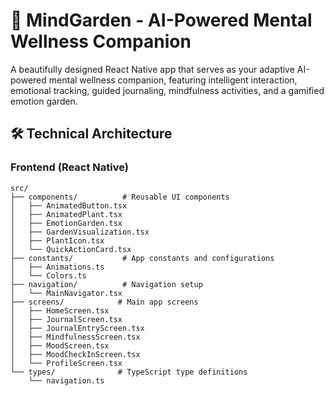 # 🌱 MindGarden - AI-Powered Mental Wellness Companion

A beautifully designed React Native app that serves as your adaptive AI-powered mental wellness companion, featuring intelligent interaction, emotional tracking, guided journaling, mindfulness activities, and a gamified emotion garden.

## 🛠 Technical Architecture

### **Frontend (React Native)**
```
src/
├── components/          # Reusable UI components
│   ├── AnimatedButton.tsx
│   ├── AnimatedPlant.tsx
│   ├── EmotionGarden.tsx
│   ├── GardenVisualization.tsx
│   ├── PlantIcon.tsx
│   └── QuickActionCard.tsx
├── constants/           # App constants and configurations
│   ├── Animations.ts
│   └── Colors.ts
├── navigation/          # Navigation setup
│   └── MainNavigator.tsx
├── screens/            # Main app screens
│   ├── HomeScreen.tsx
│   ├── JournalScreen.tsx
│   ├── JournalEntryScreen.tsx
│   ├── MindfulnessScreen.tsx
│   ├── MoodScreen.tsx
│   ├── MoodCheckInScreen.tsx
│   └── ProfileScreen.tsx
└── types/              # TypeScript type definitions
    └── navigation.ts
```